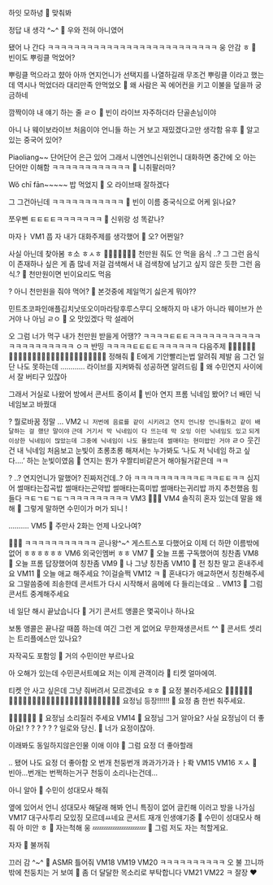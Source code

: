 하잇
모하녕
🫧 맞춰봐

정답 내 생각
^~^
🫧 우와 전혀 아니였어 

됐어
나 간다
ㅋㅋㅋㅋㅋㅋㅋㅋㅋㅋㅋㅋㅋㅋㅋㅋㅋㅋㅋㅋㅋㅋㅋㅋㅋㅋ
웅 안감 ㅎ
🫧 빈이도 뿌링클 먹었어?

뿌링클 먹으라고 햤아
아까 연지언니가 선택지를 나열하길래
무조건 뿌링클
이라고 했는데
역시나 먹었더라
대리만족
안먹었오
🫧 왜 사람은 꼭 에어컨을 키고 이불을 덮을까 궁금하네

깜짝이야 내 얘기 하는 줄
ㄹㅇ
🫧 빈이 라이브 자주하더라 단골손님이야

아니 나
웨이보라이브
처음이야
언니들 하는 거 보고
재밌겠다고만 생각함
유후
🫧 알고 있는 중국어 있어?

Piaoliang~~
단어단어
은근 있어
그래서 니엔언니신위언니 대화하면
중간에 오
아는 단어만 이해함
ㅋㅋㅋㅋㅋㅋㅋㅋㅋㅋㅋㅋ
🫧 니취팔러마?

Wǒ chī fān~~~~~
밥 먹었지
🫧 오 라이브때 잘하겠다

그 그건아닌데
ㅋㅋㅋㅋㅋㅋㅋㅋㅋㅋㅋ
🫧 빈이 이름 중국식으로 어케 읽나요?

쪼우삔
ㅌㅌㅌㅌㅋㅋㅋㅋㅋㅋㅋ
🫧 신위랑 성 똑같나?

마자ㅏ
VM1 
풉
자
내가 대화주제를 생각했어
🫧 오? 어쩐일?

사실 아닌데 찾아봄
ㅎ소
ㅎㅅㅎ
🧚🏻‍♀️✨✨✨✨
천만원 줘도 안 먹을 음식
..?
그
그런 음식이
존재하나
싶은 게 좀 많네
저걸 검색해서 내 검색창에 남기고 싶지 않은 듯한
그런 음식.?
🫧 천만원이면 빈이요리도 먹음

? 아니
천만원을 줘야 먹어?
🫧 본것중에 제일먹기 싫은게 뭐야??

민트초코파인애플김치낫또오이마라탕후루스무디
오해하지 마
내가 아니라
웨이브가 쓴거야
나 아님
ㄹㅇ
🫧 오 맛있겠다 막 설레어

오 그럼 너가 먹구
내가 천만원 받을게
어땡??
ㅋㅋㅋㅋㅌㅌㅌㅋㅋㅋㅋㅋㅋㅋㅋㅋㅋㅋㅋㅋㅋㅋㅋㅋㅋㅋㅋㅋ
ㅇㅋ 반띵
ㅋㅋㅋㅋㅌㅌㅌㅌㅋㅋㅋㅋㅋㅋ
다음주제
🧚🏻‍♀️🧚🏻‍♀️🧚🏻‍♀️🧚🏻‍♀️🧚🏻‍♀️🧚🏻‍♀️🧚🏻‍♀️🧚🏻‍♀️🧚🏻‍♀️
정해줘
🫧 E에게 기안빨리는법 알려줘 제발
음 그건 일단
나도 못하는데
…………
라이브를 지켜봐줘
성공하면 알려드림
🫧 왜 수민연지 사이에서 잘 버티구 있잖아

그래서 거실로 나왔어
방에서 콘서트 중이셔
🫧 빈아 연지 프롬 닉네임 봤어? 너 배민 닉네임보고 바꿨대 

? 뭘로바꿈
정말
…
VM2
`니 저번에 음료를 같이 시키려고 연지 언니랑 언니들하고 같이 배달하는 걸 했단 말이야`
`근데 거기서 막 닉네임이 다 뜨는데 막 오잉 이런 닉네임도 있고`
`되게 이상한 닉네임이 많았는데 그중에 닉네임이 나도 몰랐는데 썰매타는 현미밥인 거야`
ㄹㅇ 웃긴 건
내 닉네임 처음보고
눈빛이 초롱초롱 해져서는
누가봐도
‘나도 저 닉네임 하고 싶다….’
하는 눈빛이였음
🫧 연지는 뭔가 우짤티비같은거 해야될거같은데 ㅋㅋ

?
..?
연지언니가 말했어?
진짜저건데..?
아
ㅋㅋㅋㅋㅋㅋㅋㅋㅋㅋㅌㅋㅋㅌㅌㅋㅋ
심지어
썰매타는잡곡밥
썰매타는곤약밥
썰매타는흑미밥
썰매타는귀리밥
까지 추천했음
힘들다
ㅋㅌㄱㅌㄱㅌㄱㅋㅋㅋㅋㅋㅋㅋㅋㅋ
VM3
🧚🏻‍♀️
VM4
솔직히 혼자 있는데
말을 왜 해
🫧 그렇게 말하면 수민이가 머가 되니 !

……….
VM5
🫧 주만사 2화는 언제 나오나여?

🤷🏻‍♀️
ㅋㅋㅋㅋㅋㅋㅋㅋㅋㅋㅋ
곧나왕^~^
게스트스포
다했어요
이제 더 하먄
이름밖에 없어 ㅎㅎㅎㅎㅎㅎ
VM6
외국인멤버 ㅎㅎ
VM7
🫧 오늘 프롬 구독했어여 칭찬좀
VM8
🫧 오늘 프롬 답장했어여 칭찬좀
VM9
🫧 나 그냥 칭찬좀
VM10
🫧 전 칭찬 말고 혼내주세요
VM11
🫧 오늘 애교 해주세요
?이걸슬쩍
VM12
ㅋ
🫧 혼내다가 애교하면서 칭찬해주세요
그말씀중에 죄송한데
콘서트가 다시 시작해서
음메에 다 들리는데요
..
VM13
🫧 그럼 콘서트 중계해주세요

네 일단 해시 끝났습니다
🫧 거기 콘서트 앵콜은 몇곡이나 하나요

보통 앵콜은
끝나갈 때쯤 하는데
여긴 그런 게 없어요
무한재생콘서트
^^
🫧 콘서트 셋리는 트리플에스만 있나요?

자작곡도 포함잉
🫧 거의 수민이만 부르나요

아 오해가 있는데
수민콘서트예요
저는 이제
관객이라
🫧 티켓 얼마에여.

티켓 안 사고 싶은데
그냥 줘버려서
모르겠네요
ㅎㅎ
🫧 요정 불러주세요오
🧚🏻‍♀️🧚🏻‍♀️🧚🏻‍♀️🧚🏻‍♀️🧚🏻‍♀️🧚🏻‍♀️🧚🏻‍♀️🧚🏻‍♀️🧚🏻‍♀️🧚🏻‍♀️
요정님 등장!!!!!!
🫧 요정 춤 한번 춰주세요.

💃🕺💃🕺💃🕺
🫧 요정님 소리질러 주세요
VM14
🫧 요정님 그거 알아요? 사실 요정님이 더 좋아요!
?
?
?
?
?
?
일로와 당신.
🫧 너가 요정이잖아.

이래봐도
동일하지않은인물
이애
이야
🫧 그럼 요정 더 좋아할래

..
됐어 나도 요정 더 좋아함
오
번개
천둥번개
콰과가가과ㅏㅏ롹
VM15
VM16
ㅈㅅ
🫧 빈아...번개는 번쩍하는거구 천둥이 소리나는건데...

아니 알아
🫧 수민이 성대모사 해줘

옆에 있어서
언니 성대모사 해달래
해봐
언니 특징이 없어
글킨해
이러고 방을 나가심
VM17
대구사투리
모있징
모르데ㅛ네요
콘서트 재개
인생얘기중
🫧 수민이 성대모사 해줘
아
미안 ㅎ
🫧 자는척해
웅
💤💤💤💤💤💤💤💤
🫧 그럼 저도 자는 척할게요.

자자
🫧 불꺼줘

끄러 감
^~^
🫧 ASMR 틀어줘
VM18
VM19
VM20
ㅋㅋㅋㅋㅋㅋㅋㅋㅋㅋ
오 불 끄니까
밖에 천둥치는 거 보여
🫧 좀 더 달달한 목소리로 부탁합니다
VM21
VM22
ㅋ
잘장
❤️
